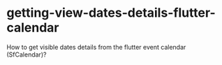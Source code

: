 # getting-view-dates-details-flutter-calendar
How to get visible dates details from the flutter event calendar (SfCalendar)?
